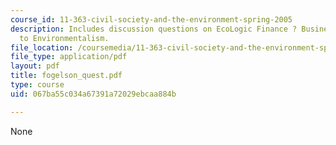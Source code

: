 ```yaml
---
course_id: 11-363-civil-society-and-the-environment-spring-2005
description: Includes discussion questions on EcoLogic Finance ? Business? Answer
  to Environmentalism.
file_location: /coursemedia/11-363-civil-society-and-the-environment-spring-2005/067ba55c034a67391a72029ebcaa884b_fogelson_quest.pdf
file_type: application/pdf
layout: pdf
title: fogelson_quest.pdf
type: course
uid: 067ba55c034a67391a72029ebcaa884b

---
```

None